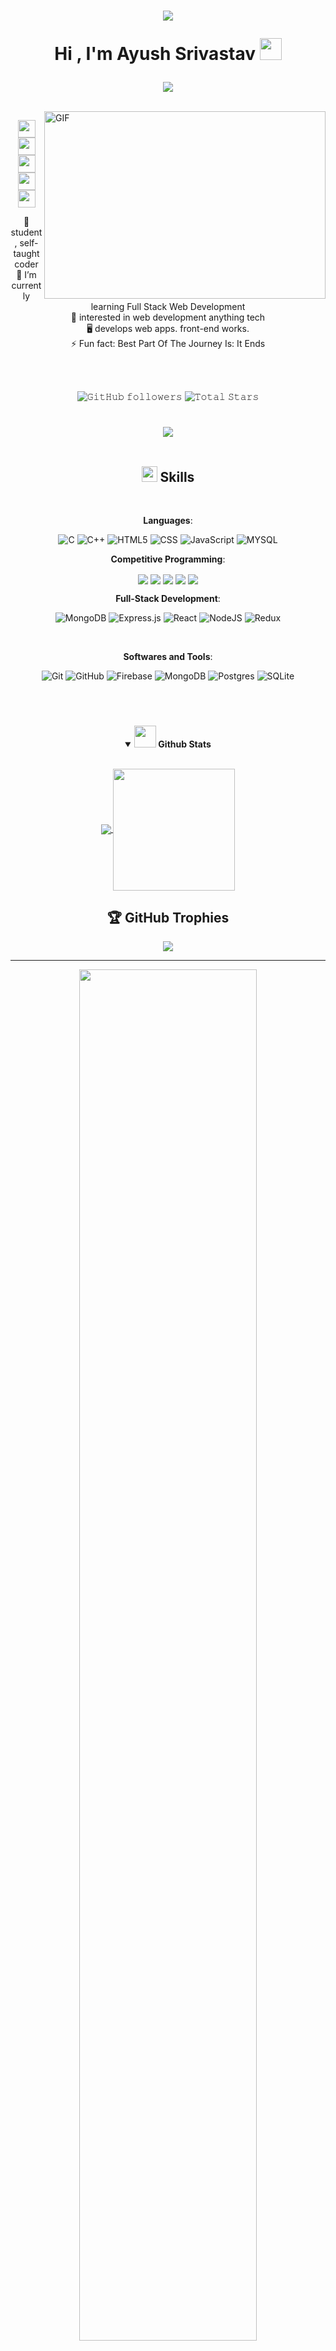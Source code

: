 <h1 align="center">
  
![](https://capsule-render.vercel.app/api?type=waving&color=gradient&height=100&section=header)

<b>Hi , I'm Ayush Srivastav </b><img src="https://media.giphy.com/media/hvRJCLFzcasrR4ia7z/giphy.gif" width="35"></h1>

<p align="center">
  <a href="https://github.com/DenverCoder1/readme-typing-svg"><img src="https://readme-typing-svg.herokuapp.com?font=Time+New+Roman&color=cyan&size=25&center=true&vCenter=true&width=600&height=100&lines==Full+Stack+Developer,;Competitive+programmer,;Active+Learner,;Love+to+learn+new+stuffs..<3"></a>
</p>


<br>
<img align="right" height="300" width="450" alt="GIF" src="https://camo.githubusercontent.com/86a3b6db470f1a0429f7355c08d1edabf3d2c804/68747470733a2f2f6d69726f2e6d656469756d2e636f6d2f6d61782f313336302f312a495247486d69477361313673746564517649615a66772e676966"/>
<p align='center'>
<a href="https://www.linkedin.com/in/ayushsrivastav0811/" target="_blank" title="LinkedIn"><img height="28"  src="https://camo.githubusercontent.com/28bbd2596707954793abeff9eb24d343c1c78b7bf184b90294b4b190c6097a65/68747470733a2f2f63646e2e6a7364656c6976722e6e65742f6e706d2f73696d706c652d69636f6e7340332e302e312f69636f6e732f6c696e6b6564696e2e737667"></a>
  <a href="https://github.com/ayushsrivastav0811" target="_blank" title="Website"><img height="28" src="https://camo.githubusercontent.com/5f5cadad3e06f6dd96c64d4025e219856ae6f923799bc8ea4e628013de25724a/68747470733a2f2f63646e2e6a7364656c6976722e6e65742f6e706d2f73696d706c652d69636f6e734076332f69636f6e732f6769746875622e737667"></i></a>
<a href="mailto:ayush08nov2000@gmail.com" target="_blank" title="Gmail"><img  height="28" src="https://aishwary023.github.io/img/mail.acade3d2.svg"></a>
<a href="https://wa.me/6387676227" target="_blank" title="Whatsapp"><img  height="28" src="https://aishwary023.github.io/img/message.f641109f.svg"></a>
<a href="https://www.instagram.com/_ayush.srivastav_/" target="_blank" title="Instagram"><img height="28" src="https://camo.githubusercontent.com/aecaf87326884e8b0466bb799265a13fee7586246ebda3e066cb7fad82a1fd23/68747470733a2f2f63646e2e6a7364656c6976722e6e65742f6e706d2f73696d706c652d69636f6e7340332e302e312f69636f6e732f696e7374616772616d2e737667"></i></a>
</p>

 <p align='center'>
 💬 student, self-taught coder<br>
 🌱 I’m currently learning Full Stack Web  Development<br>
 🔭 interested in web development anything tech<br>
 🖥 develops web apps. front-end works.<br>
  ⚡ Fun fact:  Best Part Of The Journey Is: It Ends 
<!--  🧩 likes cricket. listening song and obviously coding<br> -->
</p>
<!-- <p align='center'>
<a href="https://www.linkedin.com/in/ayushsrivastav0811/" target="_blank" title="LinkedIn"><img height="28"  src="https://raw.githubusercontent.com/feathericons/feather/master/icons/linkedin.svg"></a>
  <a href="https://github.com/ayushsrivastav0811" target="_blank" title="Website"><img height="28" src="https://raw.githubusercontent.com/feathericons/feather/master/icons/link.svg"></i></a>
<a href="mailto:ayush08nov2000@gmail.com" target="_blank" title="Gmail"><img  height="28" src="https://raw.githubusercontent.com/feathericons/feather/master/icons/mail.svg"></a>
<a href="https://wa.me/6387676227" target="_blank" title="Whatsapp"><img  height="28" src="https://raw.githubusercontent.com/feathericons/feather/master/icons/message-circle.svg"></a>
<a href="https://www.instagram.com/ayush_s_404/" target="_blank" title="Instagram"><img height="28" src="https://raw.githubusercontent.com/feathericons/feather/master/icons/instagram.svg"></i></a>
</p>
 -->
 <div align="center">
  <br/>
  <br/>
  <p align="center">
    

  <img alt="𝙶𝚒𝚝𝙷𝚞𝚋 𝚏𝚘𝚕𝚕𝚘𝚠𝚎𝚛𝚜" src="https://img.shields.io/github/followers/ayushsrivastav0811?label=Followers&style=social"> 
  <img src="https://img.shields.io/github/stars/ayushsrivastav0811?label=Stars" alt="𝚃𝚘𝚝𝚊𝚕 𝚂𝚝𝚊𝚛𝚜">
</p>
  
  
  #



<img src="https://user-images.githubusercontent.com/73097560/115834477-dbab4500-a447-11eb-908a-139a6edaec5c.gif"><br><br>

## <img src="https://media2.giphy.com/media/QssGEmpkyEOhBCb7e1/giphy.gif?cid=ecf05e47a0n3gi1bfqntqmob8g9aid1oyj2wr3ds3mg700bl&rid=giphy.gif" width ="25"><b> Skills</b>
<br>

<p align="center">

 **Languages**:
  
   ![C](https://img.shields.io/badge/C%20-%232370ED.svg?style=for-the-badge&logo=c&logoColor=white)
    ![C++](https://img.shields.io/badge/C++%20-%2300599C.svg?style=for-the-badge&logo=c%2B%2B&logoColor=white)
     ![HTML5](https://img.shields.io/badge/html5-%23E34F26.svg?style=for-the-badge&logo=html5&logoColor=white)
    ![CSS](https://img.shields.io/badge/CSS-239120?&style=for-the-badge&logo=css3&logoColor=white)
    ![JavaScript](https://img.shields.io/badge/javascript-%23323330.svg?style=for-the-badge&logo=javascript&logoColor=%23F7DF1E)
    ![MYSQL](https://img.shields.io/badge/MySQL-00000F?style=for-the-badge&logo=mysql&logoColor=white)
<br>   

 **Competitive Programming**:
  
   <a href="https://www.codechef.com/users/ayush_0811" target="blank"><img align="center" src="https://img.shields.io/badge/Codechef-%23B92B27.svg?&style=for-the-badge&logo=Codechef&logoColor=white"  /></a>
    <a href="https://codeforces.com/profile/ayush_0811" target="blank"><img align="center" src="https://img.shields.io/badge/Codeforces-445f9d?style=for-the-badge&logo=Codeforces&logoColor=white"  /></a>
   <a href="https://hackerearth.com/profile/ayush_0811" target="blank"><img align="center" src="https://img.shields.io/badge/HackerEarth-%232C3454.svg?&style=for-the-badge&logo=HackerEarth&logoColor=Blue"  /></a>
  <a href="https://www.hackerrank.com/ayushsrivastav01" target="blank"><img align="center" src="https://img.shields.io/badge/-Hackerrank-2EC866?style=for-the-badge&logo=HackerRank&logoColor=white" /></a>
   <a href="https://www.leetcode.com/ayush_08" target="blank"><img align="center" src="https://img.shields.io/badge/-LeetCode-FFA116?style=for-the-badge&logo=LeetCode&logoColor=black" /></a>
<br>

 **Full-Stack Development**:
    
 
  ![MongoDB](https://img.shields.io/badge/MongoDB-4EA94B?style=for-the-badge&logo=mongodb&logoColor=white)
   ![Express.js](https://img.shields.io/badge/express.js-%23404d59.svg?style=for-the-badge&logo=express&logoColor=%2361DAFB)
     ![React](https://img.shields.io/badge/react-%2320232a.svg?style=for-the-badge&logo=react&logoColor=%2361DAFB)
    ![NodeJS](https://img.shields.io/badge/node.js-6DA55F?style=for-the-badge&logo=node.js&logoColor=white)
   ![Redux](https://img.shields.io/badge/redux-%23593d88.svg?style=for-the-badge&logo=redux&logoColor=white)

<br>

 **Softwares and Tools**:

   ![Git](https://img.shields.io/badge/git-%23F05033.svg?style=for-the-badge&logo=git&logoColor=white)
    ![GitHub](https://img.shields.io/badge/github-%23121011.svg?style=for-the-badge&logo=github&logoColor=white)
     ![Firebase](https://img.shields.io/badge/Firebase-039BE5?style=for-the-badge&logo=Firebase&logoColor=white)
    ![MongoDB](https://img.shields.io/badge/MongoDB-%234ea94b.svg?style=for-the-badge&logo=mongodb&logoColor=white)
    ![Postgres](https://img.shields.io/badge/postgres-%23316192.svg?style=for-the-badge&logo=postgresql&logoColor=white)
    ![SQLite](https://img.shields.io/badge/sqlite-%2307405e.svg?style=for-the-badge&logo=sqlite&logoColor=white)

</p>

<br>

  
#


<details open="">
<summary>
   <img src="https://media.giphy.com/media/iY8CRBdQXODJSCERIr/giphy.gif" width="35"><b> Github Stats </b>
</summary>
<br>

<p align="center">
   <a href="https://github.com/ayushsrivastav0811">
    <img align="center" src="https://github-readme-stats.vercel.app/api?username=ayushsrivastav0811&show_icons=true&hide_border=true&title_color=94b4a4&amp&icon_color=FFFFFF&amp&text_color=FFFFFF&amp&bg_color=000000&count_private=true&include_all_commits=true"/>
  </a>
  <a href="https://github.com/ayushsrivastav0811">
    <img align="center" height="195px" src="https://github-readme-stats.vercel.app/api/top-langs/?username=ayushsrivastav0811&text_color=FFFFFF&bg_color=000000&title_color=94b4a4&langs_count=15&layout=compact&hide_border=true" />
  </a> 
  
  


## 🏆 GitHub Trophies
![](https://github-profile-trophy.vercel.app/?username=ayushsrivastav0811&theme=radical&no-frame=false&no-bg=true&margin-w=4)

---


<!-- Proudly created with GPRM ( https://gprm.itsvg.in ) -->
</p>
</details>
  <p align="center">

  <img src="https://github.com/ayushsrivastav0811/ayushsrivastav0811/blob/master/github-metrics.svg" width="75%"/>
</p>
<br>

### ✍️Random Dev Quote

![](https://quotes-github-readme.vercel.app/api?type=horizontal&theme=dracula)


### 🎶Spotify List
  [![Spotify recently played](https://spotify-recently-played-readme.vercel.app/api?user=31e7ybxwxetitpcb7nsfld3thuji)](https://open.spotify.com/user/31nqkd4reaju3zfynugqtqy5vyj4)
  
  
### Funny Riddles , Test your brain 🤓

[![Readme Riddle](https://github-readme-riddle.vercel.app/api?type=horizontal&theme=dracula)](https://github.com/CodeWhiteWeb/github-readme-riddle)


<h3 align="center">Connect with me:</h3>
<p align="center">
<a href="https://dev.to/ayushsrivastav0811" target="blank"><img align="center" src="https://img.shields.io/badge/dev.to-0A0A0A?style=for-the-badge&logo=devdotto&logoColor=white" /></a>
<a href="https://twitter.com/Ayush_s_08" target="blank"><img align="center" src="https://img.shields.io/badge/Twitter-1DA1F2?style=for-the-badge&logo=twitter&logoColor=white" /></a>
<a href="https://linkedin.com/in/ayushsrivastav0811/" target="blank"><img align="center" src="https://img.shields.io/badge/LinkedIn-0077B5?style=for-the-badge&logo=linkedin&logoColor=white" /></a>
<a href="https://fb.com/ayush.srivastav.7792" target="blank"><img align="center" src="https://img.shields.io/badge/Facebook-1877F2?style=for-the-badge&logo=facebook&logoColor=white" /></a>
<a href="https://www.instagram.com/_ayush.srivastav_/?hl=en" target="blank"><img align="center" src="https://img.shields.io/badge/Instagram-E4405F?style=for-the-badge&logo=instagram&logoColor=white" /></a>



</p>

  




<br/>
<br/>




<div align="center">

### 𝚂𝚑𝚘𝚠 𝚜𝚘𝚖𝚎 ❤️ 𝚋𝚢 𝚜𝚝𝚊𝚛𝚛𝚒𝚗𝚐 𝚜𝚘𝚖𝚎 𝚘𝚏 𝚝𝚑𝚎 𝚛𝚎𝚙𝚘𝚜𝚒𝚝𝚘𝚛𝚒𝚎𝚜!

</div>

#

![footer](https://github.com/ayushsrivastav0811/ayushsrivastav0811/blob/master/footer.png)


![](https://capsule-render.vercel.app/api?type=waving&color=gradient&height=100&section=footer)
